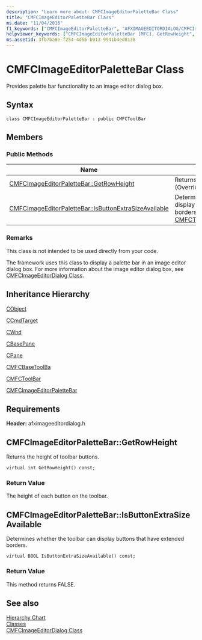 ```yaml
---
description: "Learn more about: CMFCImageEditorPaletteBar Class"
title: "CMFCImageEditorPaletteBar Class"
ms.date: "11/04/2016"
f1_keywords: ["CMFCImageEditorPaletteBar", "AFXIMAGEEDITORDIALOG/CMFCImageEditorPaletteBar", "AFXIMAGEEDITORDIALOG/CMFCImageEditorPaletteBar::GetRowHeight", "AFXIMAGEEDITORDIALOG/CMFCImageEditorPaletteBar::IsButtonExtraSizeAvailable"]
helpviewer_keywords: ["CMFCImageEditorPaletteBar [MFC], GetRowHeight", "CMFCImageEditorPaletteBar [MFC], IsButtonExtraSizeAvailable"]
ms.assetid: 3fb7ba8e-f254-4d56-b913-9941b4ed8138
---
```

# CMFCImageEditorPaletteBar Class

Provides palette bar functionality to an image editor dialog box.

## Syntax

```
class CMFCImageEditorPaletteBar : public CMFCToolBar
```

## Members

### Public Methods

|Name|Description|
|-|-|
|[CMFCImageEditorPaletteBar::GetRowHeight](#getrowheight)|Returns the height of toolbar buttons. (Overrides [CMFCToolBar::GetRowHeight](../../mfc/reference/cmfctoolbar-class.md#getrowheight).)|
|[CMFCImageEditorPaletteBar::IsButtonExtraSizeAvailable](#isbuttonextrasizeavailable)|Determines whether the toolbar can display buttons that have extended borders. (Overrides [CMFCToolBar::IsButtonExtraSizeAvailable](../../mfc/reference/cmfctoolbar-class.md#isbuttonextrasizeavailable).)|

### Remarks

This class is not intended to be used directly from your code.

The framework uses this class to display a palette bar in an image editor dialog box. For more information about the image editor dialog box, see [CMFCImageEditorDialog Class](../../mfc/reference/cmfcimageeditordialog-class.md).

## Inheritance Hierarchy

[CObject](../../mfc/reference/cobject-class.md)

[CCmdTarget](../../mfc/reference/ccmdtarget-class.md)

[CWnd](../../mfc/reference/cwnd-class.md)

[CBasePane](../../mfc/reference/cbasepane-class.md)

[CPane](../../mfc/reference/cpane-class.md)

[CMFCBaseToolBa](../../mfc/reference/cmfcbasetoolbar-class.md)

[CMFCToolBar](../../mfc/reference/cmfctoolbar-class.md)

[CMFCImageEditorPaletteBar](../../mfc/reference/cmfcimageeditorpalettebar-class.md)

## Requirements

**Header:** afximageeditordialog.h

## <a name="getrowheight"></a> CMFCImageEditorPaletteBar::GetRowHeight

Returns the height of toolbar buttons.

```
virtual int GetRowHeight() const;
```

### Return Value

The height of each button on the toolbar.

## <a name="isbuttonextrasizeavailable"></a> CMFCImageEditorPaletteBar::IsButtonExtraSizeAvailable

Determines whether the toolbar can display buttons that have extended borders.

```
virtual BOOL IsButtonExtraSizeAvailable() const;
```

### Return Value

This method returns FALSE.

## See also

[Hierarchy Chart](../../mfc/hierarchy-chart.md)<br/>
[Classes](../../mfc/reference/mfc-classes.md)<br/>
[CMFCImageEditorDialog Class](../../mfc/reference/cmfcimageeditordialog-class.md)
